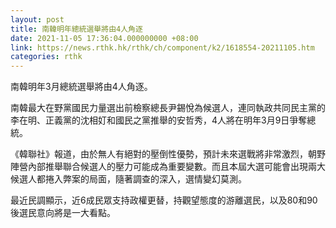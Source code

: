 ```yaml
---
layout: post
title: 南韓明年總統選舉將由4人角逐
date: 2021-11-05 17:36:04.000000000 +08:00
link: https://news.rthk.hk/rthk/ch/component/k2/1618554-20211105.htm
categories: rthk
---
```


南韓明年3月總統選舉將由4人角逐。

南韓最大在野黨國民力量選出前檢察總長尹錫悅為候選人，連同執政共同民主黨的李在明、正義黨的沈相奵和國民之黨推舉的安哲秀，4人將在明年3月9日爭奪總統。

《韓聯社》報道，由於無人有絕對的壓倒性優勢，預計未來選戰將非常激烈，朝野陣營內部推舉聯合候選人的壓力可能成為重要變數。而且本屆大選可能會出現兩大候選人都捲入弊案的局面，隨著調查的深入，選情變幻莫測。

最近民調顯示，近6成民眾支持政權更替，持觀望態度的游離選民，以及80和90後選民意向將是一大看點。

